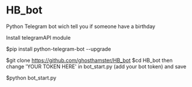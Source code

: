 # HB_bot
Python Telegram bot wich tell you if someone have a birthday


Install telegramAPI module

  $pip install python-telegram-bot --upgrade


  $git clone https://github.com/ghosthamster/HB_bot
  $cd HB_bot
then change 'YOUR TOKEN HERE' in bot_start.py (add your bot token) and save

  $python bot_start.py

